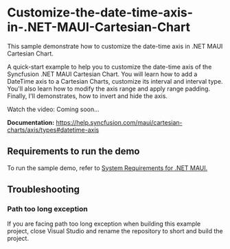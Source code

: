 # Customize-the-date-time-axis-in-.NET-MAUI-Cartesian-Chart
This sample demonstrate how to customize the date-time axis in .NET MAUI Cartesian Chart.

A quick-start example to help you to customize the date-time axis of the Syncfusion .NET MAUI Cartesian Chart. You will learn how to add a DateTime axis to a Cartesian Charts, customize its interval and interval type. You'll also learn how to modify the axis range and apply range padding. Finally, I'll demonstrates, how to invert and hide the axis. 

Watch the video: Coming soon...

**Documentation:** https://help.syncfusion.com/maui/cartesian-charts/axis/types#datetime-axis

## <a name="requirements-to-run-the-demo"></a>Requirements to run the demo ##

To run the sample demo, refer to [System Requirements for .NET MAUI.](https://help.syncfusion.com/maui/system-requirements)

## <a name="troubleshooting"></a>Troubleshooting ##
### Path too long exception
If you are facing path too long exception when building this example project, close Visual Studio and rename the repository to short and build the project.
